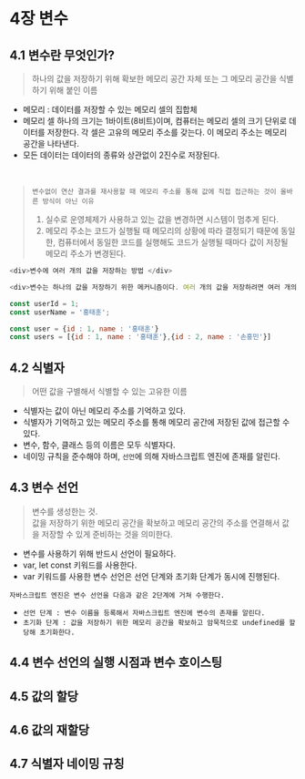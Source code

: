 # 4장 변수

## 4.1 변수란 무엇인가?

> 하나의 값을 저장하기 위해 확보한 메모리 공간 자체 또는 그 메모리 공간을 식별하기 위해 붙인 이름

- 메모리 : 데이터를 저장할 수 있는 메모리 셀의 집합체
- 메모리 셀 하나의 크기는 1바이트(8비트)이며, 컴퓨터는 메모리 셀의 크기 단위로 데이터를 저장한다.
  각 셀은 고유의 메모리 주소를 갖는다. 이 메모리 주소는 메모리 공간을 나타낸다.
- 모든 데이터는 데이터의 종류와 상관없이 2진수로 저장된다.

<br/>

> `변수없이 연산 결과를 재사용할 때 메모리 주소를 통해 값에 직접 접근하는 것이 올바른 방식이 아닌 이유`
>
> 1. 실수로 운영체제가 사용하고 있는 값을 변경하면 시스템이 멈추게 된다.
> 2. 메모리 주소는 코드가 실행될 때 메모리의 상황에 따라 결정되기 때문에 동일한, 컴퓨터에서 동일한 코드를 실행해도 코드가 실행될 때마다 값이 저장될 메모리 주소가 변경된다.

```javascript
<div>변수에 여러 개의 값을 저장하는 방법 </div>

<div>변수는 하나의 값을 저장하기 위한 메커니즘이다. 여러 개의 값을 저장하려면 여러 개의 변수를 사용해야 한다. 단, 배열이나 객체 같은 자료구조를 사용하면 관련이 있는 여러 개의 값을 그룹화해서 하나의 값처럼 사용할 수 있다.</div>

const userId = 1;
const userName = '홍태훈';

const user = {id : 1, name : '홍태훈'}
const users = [{id : 1, name : '홍태훈'},{id : 2, name : '손흥민'}]
```

## 4.2 식별자

> 어떤 값을 구별해서 식별할 수 있는 고유한 이름

- 식별자는 값이 아닌 메모리 주소를 기억하고 있다.
- 식별자가 기억하고 있는 메모리 주소를 통해 메모리 공간에 저장된 값에 접근할 수 있다.
- 변수, 함수, 클래스 등의 이름은 모두 식별자다.
- 네이밍 규칙을 준수해야 하며, `선언`에 의해 자바스크립트 엔진에 존재를 알린다.

## 4.3 변수 선언

> 변수를 생성한는 것.<br/>값을 저장하기 위한 메모리 공간을 확보하고 메모리 공간의 주소를 연결해서 값을 저장할 수 있게 준비하는 것을 의미한다.

- 변수를 사용하기 위해 반드시 선언이 필요하다.
- var, let const 키워드를 사용한다.
- var 키워드를 사용한 변수 선언은 선언 단계와 초기화 단계가 동시에 진행된다.

`자바스크립트 엔진은 변수 선언을 다음과 같은 2단계에 거쳐 수행한다.`

- `선언 단계 : 변수 이름을 등록해서 자바스크립트 엔진에 변수의 존재를 알린다.`
- `초기화 단계 : 값을 저장하기 위한 메모리 공간을 확보하고 암묵적으로 undefined를 할당해 초기화한다.`

## 4.4 변수 선언의 실행 시점과 변수 호이스팅

## 4.5 값의 할당

## 4.6 값의 재할당

## 4.7 식별자 네이밍 규칭
